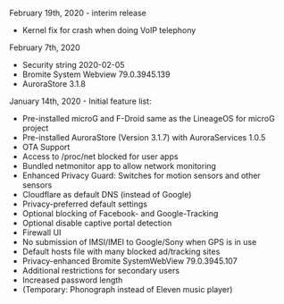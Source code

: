 February 19th, 2020 - interim release

- Kernel fix for crash when doing VoIP telephony

February 7th, 2020

- Security string 2020-02-05
- Bromite System Webview 79.0.3945.139
- AuroraStore 3.1.8


January 14th, 2020 - Initial feature list:

- Pre-installed microG and F-Droid same as the LineageOS for microG project
- Pre-installed AuroraStore (Version 3.1.7) with AuroraServices 1.0.5
- OTA Support
- Access to /proc/net blocked for user apps
- Bundled netmonitor app to allow network monitoring
- Enhanced Privacy Guard: Switches for motion sensors and other sensors
- Cloudflare as default DNS (instead of Google)
- Privacy-preferred default settings
- Optional blocking of Facebook- and Google-Tracking
- Optional disable captive portal detection
- Firewall UI
- No submission of IMSI/IMEI to Google/Sony when GPS is in use
- Default hosts file with many blocked ad/tracking sites
- Privacy-enhanced Bromite SystemWebView 79.0.3945.107
- Additional restrictions for secondary users
- Increased password length
- (Temporary: Phonograph instead of Eleven music player)

